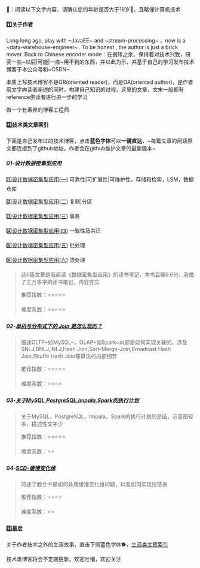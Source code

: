 🔞：阅读以下文字内容，请确认您的年龄是否大于18岁🤣，且略懂计算机技术



#### 1️⃣关于作者

Long long ago, play with ~JavaEE~ and ~stream-processing~ ，now is a ~data-warehouse-engineer~ . To be honest , the author is just  a brick mover.
Back to Chinese encoder mode：在搬砖之余，保持着对技术兴致，研究一些~以后|可能|一直~用不到的东西，并以此为乐，并基于自己的学习发布技术博客于本公众号和~CSDN~

本质上写技术博客不是OR(oriented reader)，而是OA(oriented author)，是作者用文字向读者阐述的同时，构建自己知识的过程。这里的文章，文末一般都有reference供读者进行进一步的学习

做一个有素养的博客工程师



#### :two:技术类文章索引

下面是自己发布过的技术博客，点击**蓝色字体**可以**一键直达**，~每篇文章的阅读原文都连接到了github地址，作者会在github维护文章的最新版本~



#####  01-设计数据密集型应用

1️⃣[设计数据密集型应用(一)](http://mp.weixin.qq.com/s?__biz=MzIxNTQyNjQzNA==&mid=2247485590&idx=1&sn=89375cc2e640c4ce0c813e2b6b0ce3bc&chksm=97993c7ba0eeb56d0738417b85d6746e0f2a9f05a807ab50a6f705b9a15e97733840e4cd1de5&scene=21#wechat_redirect) 可靠性|可扩展性|可维护性，存储和检索，LSM，数据仓库

2️⃣[设计数据密集型应用(二)](http://mp.weixin.qq.com/s?__biz=MzIxNTQyNjQzNA==&mid=2247485607&idx=1&sn=13bcde8c3409f73f7a72d7a7cd0feaec&chksm=97993c4aa0eeb55cf5731c5579402271a9f279eca6e3391dd993d2794c6ed54dc2365f1a5be7&scene=21#wechat_redirect) 复制|分区

3️⃣[设计数据密集型应用(三)](http://mp.weixin.qq.com/s?__biz=MzIxNTQyNjQzNA==&mid=2247485628&idx=1&sn=ed6f9857f71985cd5039b7c2b9815bc2&chksm=97993c51a0eeb547f44393af93f98bc3366257dbfd78d5d3bb473f0952f613f6857166561d99&scene=21#wechat_redirect) 事务

4️⃣[设计数据密集型应用(四)](http://mp.weixin.qq.com/s?__biz=MzIxNTQyNjQzNA==&mid=2247485656&idx=1&sn=0bf69e7d0e6bb4204f25b31900973737&chksm=97993c35a0eeb5239120f29c809eebd98a4d7d77a5ba63fa7933b31ccfe8461417e9c0979da6&scene=21#wechat_redirect) 一致性及共识

5️⃣[设计数据密集型应用(五)](http://mp.weixin.qq.com/s?__biz=MzIxNTQyNjQzNA==&mid=2247485657&idx=1&sn=2ad0516ee4357fbddf1b6ccac49f8806&chksm=97993c34a0eeb522c475369ebf7b271f549a8790df8dbe71cd740fcf10bad7dafb65c74eea0c&scene=21#wechat_redirect) 批处理

6️⃣[设计数据密集型应用(六)](http://mp.weixin.qq.com/s?__biz=MzIxNTQyNjQzNA==&mid=2247485658&idx=1&sn=63b09e13749541d470610b22c54b41b4&chksm=97993c37a0eeb5217136198e8930fdcc7bdc187d1706effed3fe5bab4666a135a55bd6c669cd&scene=21#wechat_redirect) 流处理

> 这6篇文章是我阅读《数据密集型应用》的读书笔记，本书豆瓣9.6分，我做了三万多字的读书笔记，内容夯实
>
> 推荐指数：:star::star::star::star::star:
>
> 难度系数：:star::star::star::star::star:



##### 02-[单机与分布式下的 Join 是怎么玩的？](http://mp.weixin.qq.com/s?__biz=MzIxNTQyNjQzNA==&mid=2247485549&idx=1&sn=c98487cd74a3c9bede539980714f6156&chksm=97993c80a0eeb596d325968c99b24f11e3368bd653cc2abbb65a220327f378d0a11cf0d2cf0c&scene=21#wechat_redirect)

> 描述OLTP~如MySQL~，OLAP~如Spark~内部是如何实现关联的，涉及SNLJ,BNLJ,INLJ,Hash Join,Sort-Merge-Join,Broadcast Hash Join,Shuffe Hash Join等算法的内部细节
>
> 推荐指数：:star::star::star::star::star:
>
> 难度系数：:star::star::star::star:



##### 03-[关于MySQL,PostgreSQL,Impala,Spark的执行计划](http://mp.weixin.qq.com/s?__biz=MzIxNTQyNjQzNA==&mid=2247485695&idx=1&sn=ecfdaffa817bf6e0d6c7305b86f3b393&chksm=97993c12a0eeb50443675461ef10c0a9d271b245a19fb90d40fb0dc340fc363bb07f35f4accc&scene=21#wechat_redirect)

> 关于MySQL，PostgreSQL，Impala，Spark的执行计划的总结，示意图较多，描述性文字少
>
> 推荐指数：:star::star::star::star::star:
>
> 难度系数：:star::star:



##### 04-[SCD-缓慢变化维](http://mp.weixin.qq.com/s?__biz=MzIxNTQyNjQzNA==&mid=2247485668&idx=1&sn=6086645209692d0c86ba6eb9dfbf1b24&chksm=97993c09a0eeb51f7dd2078ded1fdd38399293dea9f5cb8c4fbbc41fc0e0ac0df30a1cb1f3ff&scene=21#wechat_redirect)

> 简述了数仓中是如何处理缓慢变化维问题，以及如何实现拉链表
>
> 推荐指数：:star::star::star::star:
>
> 难度系数：:star::star:



####  :three:最后

关于作者技术之外的生活故事，直击下侧蓝色字体:dog2:，[生活类文章索引](http://mp.weixin.qq.com/s?__biz=MzIxNTQyNjQzNA==&mid=2247485704&idx=1&sn=76ecbddef5fdb118cc69d5df937069c4&chksm=97993de5a0eeb4f3ffa44418b91cbf9032e3bc7982531d08d9bd174c7fbdc59ddf4fc363a11f#rd)

技术类博客将会不定期更新，欢迎吐槽，欢迎关注

